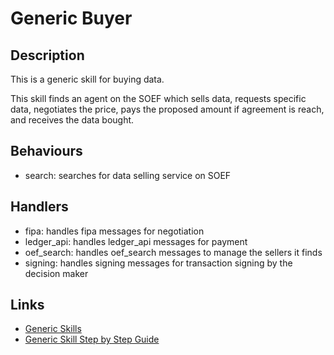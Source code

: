 # Generic Buyer

## Description

This is a generic skill for buying data.

This skill finds an agent on the SOEF which sells data, requests specific data, negotiates the price, pays the proposed amount if agreement is reach, and receives the data bought.


## Behaviours

* search: searches for data selling service on SOEF

## Handlers

* fipa: handles fipa messages for negotiation
* ledger_api: handles ledger_api messages for payment
* oef_search: handles oef_search messages to manage the sellers it finds
* signing: handles signing messages for transaction signing by the decision maker


## Links

* <a href="https://docs.fetch.ai/aea/generic-skills/" target="_blank">Generic Skills</a>
* <a href="https://docs.fetch.ai/aea/generic-skills-step-by-step/" target="_blank">Generic Skill Step by Step Guide</a>
